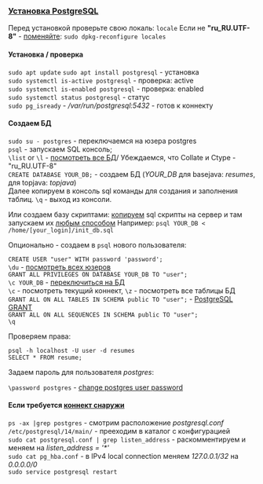 ### [Установка PostgreSQL](https://ruvds.com/ru/helpcenter/postgresql-pgadmin-ubuntu/)

Перед установкой проверьте свою локаль: `locale`
Если не **"ru_RU.UTF-8"** - [поменяйте](https://askubuntu.com/a/872467/1357134): `sudo dpkg-reconfigure locales`

#### Установка / проверка
`sudo apt update` 
`sudo apt install postgresql` - установка  
`sudo systemctl is-active postgresql` - проверка: active  
`sudo systemctl is-enabled postgresql` - проверка: enabled  
`sudo systemctl status postgresql` - статус  
`sudo pg_isready` - _/var/run/postgresql:5432_ - готов к коннекту  

#### Создаем БД

`sudo su - postgres` - переключаемся на юзера postgres  
`psql` - запускаем SQL консоль;  
`\list` or `\l` - [посмотреть все БД](https://dba.stackexchange.com/questions/1285/264545)/ Убеждаемся, что Collate и Ctype - "ru_RU.UTF-8"  
`CREATE DATABASE YOUR_DB;` - создаем БД (_YOUR_DB_ для basejava: _resumes_, для topjava: _topjava_)  
Далее копируем в консоль sql команды для создания и заполнения таблиц.
`\q` - выход из консоли.

Или создаем базу скриптами: [копируем](base.md#copy) sql скрипты на сервер и там запускаем их [любым способом](https://stackoverflow.com/questions/9736085/run-a-postgresql-sql-file-using-command-line-arguments)
Например: `psql YOUR_DB < /home/[your_login]/init_db.sql`

Опционально - создаем в `psql` нового пользователя:   

`CREATE USER "user" WITH password 'password';`  
`\du`  - [посмотреть всех юзеров](https://ubiq.co/database-blog/how-to-list-all-users-in-postgresql/)    
`GRANT ALL PRIVILEGES ON DATABASE YOUR_DB TO "user";`  
`\c YOUR_DB` - [переключиться на БД](https://stackoverflow.com/questions/3949876/how-to-switch-databases-in-psql)   
`\c` - посмотреть текущий коннект, `\z` - посмотреть все таблицы БД     
`GRANT ALL ON ALL TABLES IN SCHEMA public TO "user";` - [PostgreSQL GRANT](https://www.postgresqltutorial.com/postgresql-administration/postgresql-grant/)  
`GRANT ALL ON ALL SEQUENCES IN SCHEMA public TO "user";`  
`\q`  

Проверяем права:

`psql -h localhost -U user -d resumes`   
`SELECT * FROM resume;`  

Задаем пароль для пользователя _postgres_:

`\password postgres` - [change postgres user password](https://stackoverflow.com/a/12721020/548473)

#### Если требуется [коннект снаружи](https://stackoverflow.com/a/26279009/548473)

`ps -ax |grep postgres` - смотрим расположение _postgresql.conf_  
`/etc/postgresql/14/main/` - прееходим в каталог с конфигурацией  
`sudo cat postgresql.conf | grep listen_address` - раскомментируем и меняем на _listen_address = '*'_  
`sudo cat pg_hba.conf` - в IPv4 local connection меняем _127.0.0.1/32_ на _0.0.0.0/0_  
`sudo service postgresql restart`  